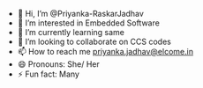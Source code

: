 - 👋 Hi, I’m @Priyanka-RaskarJadhav
- 👀 I’m interested in Embedded Software
- 🌱 I’m currently learning same
- 💞️ I’m looking to collaborate on CCS codes
- 📫 How to reach me priyanka.jadhav@elcome.in
- 😄 Pronouns: She/ Her
- ⚡ Fun fact: Many

<!---
Priyanka-RaskarJadhav/Priyanka-RaskarJadhav is a ✨ special ✨ repository because its `README.md` (this file) appears on your GitHub profile.
You can click the Preview link to take a look at your changes.
--->

